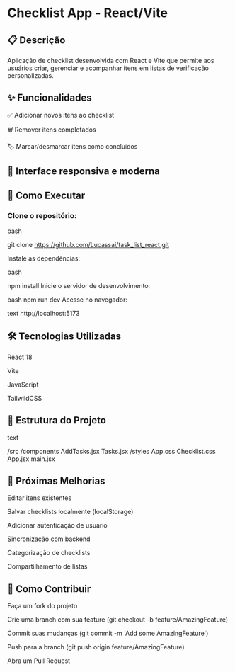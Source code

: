 # Checklist App - React/Vite

## 📋 Descrição

Aplicação de checklist desenvolvida com React e Vite que permite aos usuários criar, gerenciar e acompanhar itens em listas de verificação personalizadas.

## ✨ Funcionalidades

✅ Adicionar novos itens ao checklist

🗑️ Remover itens completados

<!--✏️  -->

🏷️ Marcar/desmarcar itens como concluídos

<!-- 📁  -->

## 🎨 Interface responsiva e moderna

## 🚀 Como Executar

### Clone o repositório:

bash

git clone https://github.com/Lucassai/task_list_react.git

Instale as dependências:

bash

npm install
Inicie o servidor de desenvolvimento:

bash
npm run dev
Acesse no navegador:

text
http://localhost:5173


## 🛠️ Tecnologias Utilizadas
React 18

Vite

JavaScript

TailwildCSS

<!-- -->

## 📂 Estrutura do Projeto

text

/src 
  /components 
    AddTasks.jsx 
    Tasks.jsx 
  /styles 
    App.css 
    Checklist.css 
  App.jsx 
  main.jsx 
  
## 📌 Próximas Melhorias

Editar itens existentes

Salvar checklists localmente (localStorage)

Adicionar autenticação de usuário

Sincronização com backend

Categorização de checklists

Compartilhamento de listas

## 🤝 Como Contribuir
Faça um fork do projeto

Crie uma branch com sua feature (git checkout -b feature/AmazingFeature)

Commit suas mudanças (git commit -m 'Add some AmazingFeature')

Push para a branch (git push origin feature/AmazingFeature)

Abra um Pull Request
